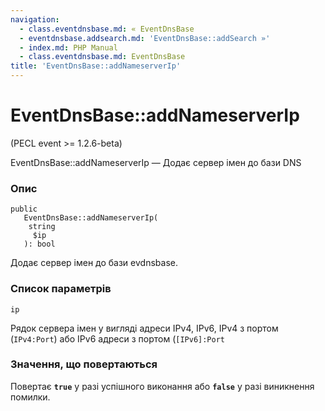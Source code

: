 ```yaml
---
navigation:
  - class.eventdnsbase.md: « EventDnsBase
  - eventdnsbase.addsearch.md: 'EventDnsBase::addSearch »'
  - index.md: PHP Manual
  - class.eventdnsbase.md: EventDnsBase
title: 'EventDnsBase::addNameserverIp'
---
```

# EventDnsBase::addNameserverIp

(PECL event >= 1.2.6-beta)

EventDnsBase::addNameserverIp — Додає сервер імен до бази DNS

### Опис

```methodsynopsis
public
   EventDnsBase::addNameserverIp(
    string
     $ip
   ): bool
```

Додає сервер імен до бази evdnsbase.

### Список параметрів

`ip`

Рядок сервера імен у вигляді адреси IPv4, IPv6, IPv4 з портом (`IPv4:Port`) або IPv6 адреси з портом (`[IPv6]:Port`

### Значення, що повертаються

Повертає **`true`** у разі успішного виконання або **`false`** у разі виникнення помилки.
